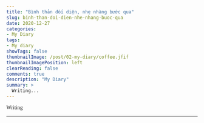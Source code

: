```yaml
---
title: "Bình thản đối diện, nhẹ nhàng bước qua"
slug: binh-than-doi-dien-nhe-nhang-buoc-qua
date: 2020-12-27
categories:
- My Diary
tags:
- My diary
showTags: false
thumbnailImage: /post/02-my-diary/coffee.jfif
thumbnailImagePosition: left
clearReading: false	
comments: true
description: "My Diary"
summary: >
  Writing...
---
```


<p style = "font-family:Lora; font-weight: 400">Writing</p>

---
